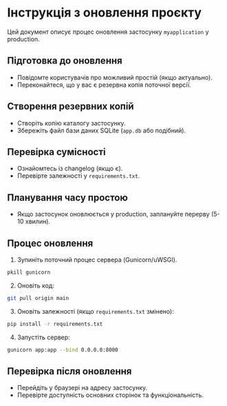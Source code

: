# Інструкція з оновлення проєкту

Цей документ описує процес оновлення застосунку `myapplication` у production.

## Підготовка до оновлення
- Повідомте користувачів про можливий простій (якщо актуально).
- Переконайтеся, що у вас є резервна копія поточної версії.

## Створення резервних копій
- Створіть копію каталогу застосунку.
- Збережіть файл бази даних SQLite (`app.db` або подібний).

## Перевірка сумісності
- Ознайомтесь із changelog (якщо є).
- Перевірте залежності у `requirements.txt`.

## Планування часу простою
- Якщо застосунок оновлюється у production, заплануйте перерву (5-10 хвилин).

## Процес оновлення

1. Зупиніть поточний процес сервера (Gunicorn/uWSGI).
```bash
pkill gunicorn
```

2. Оновіть код:
```bash
git pull origin main
```

3. Оновіть залежності (якщо `requirements.txt` змінено):
```bash
pip install -r requirements.txt
```

4. Запустіть сервер:
```bash
gunicorn app:app --bind 0.0.0.0:8000
```

## Перевірка після оновлення
- Перейдіть у браузері на адресу застосунку.
- Перевірте доступність основних сторінок та функціональність.
